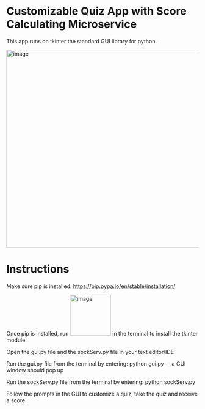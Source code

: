 # Customizable Quiz App with Score Calculating Microservice

This app runs on tkinter the standard GUI library for python.

<img width="518" alt="image" src="https://user-images.githubusercontent.com/71670898/218281065-625ece90-98bb-4515-8ca0-4ad01de56023.png">


# Instructions

Make sure pip is installed:
https://pip.pypa.io/en/stable/installation/

Once pip is installed, run 
<img width="107" alt="image" src="https://user-images.githubusercontent.com/71670898/218280538-2b95ad31-c7ec-496f-b0df-0135fda37d9e.png">
in the terminal to install the tkinter module

Open the gui.py file and the sockServ.py file in your text editor/IDE

Run the gui.py file from the terminal by entering: python gui.py -- a GUI window should pop up

Run the sockServ.py file from the terminal by entering: python sockServ.py

Follow the prompts in the GUI to customize a quiz, take the quiz and receive a score. 







